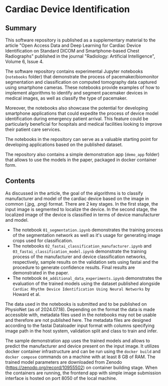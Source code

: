 # Cardiac Device Identification

## Summary
This software repository is published as a supplementary material to the article "Open Access Data and Deep Learning for Cardiac Device Identification on Standard DICOM and Smartphone-based
Chest Radiographs" published in the journal "Radiology: Artificial Intelligence", Volume 6, Issue 4.

The software repository contains experimental Jupyter notebooks (`notebooks` folder) that demonstrate the process of pacemaker/biomonitor segmentation and classification on computed tomography data captured using smartphone cameras. These notebooks provide examples of how to implement algorithms to identify and segment pacemaker devices in medical images, as well as classify the type of pacemaker.

Moreover, the notebooks also showcase the potential for developing smartphone applications that could expedite the process of device model identification during emergency patient arrival. This feature could be particularly beneficial for hospitals and medical facilities looking to improve their patient care services.

The notebooks in the repository can serve as a valuable starting point for developing applications based on the published dataset.

The repository also contains a simple demonstration app (`demo_app` folder) that allows to use the models in the paper, packaged in docker container form.

## Contents

As discussed in the article, the goal of the algorithms is to classify manufacturer and model of the cardiac device based on the image in common (.jpg, .png) format. There are 2 key stages.
In the first stage, the input image is segmented to localize the device. In the second stage, the localized image of the device is classified in terms of device manufacturer and model. 

* The notebook `01_segmentation.ipynb` demonstrates the training process of the segmentation network as well as it's usage for generating image crops used for classification.
* The notebooks `02_fastai_classification_manufacturer.ipynb` and `03_fastai_classification_model.ipynb` demonstrate the training process of the manufacturer and device classification networks, respectively, sample results on the validation sets using fastai and the procedure to generate confidence results. Final results are demonstrated in the paper.
* The notebook `04_additional_data_experiments.ipynb` demonstrates the evaluation of the trained models using the dataset published alongside `Cardiac Rhythm Device Identification Using Neural Networks` by Howard et al. 

The data used in the notebooks is submitted and to be published on PhysioNet (as of 2024.07.18). Depending on the format the data is made accessible with, metadata files used in the notebooks may not be usable and therefore are not published here. The metadata files are designed according to the fastai Dataloader input format with columns specifying image path in the host system, validation split and class to train and infer. 

The sample demonstration app uses the trained models and allows to predict the manufacturer and device present on the input image. It utilizes docker container infrastructure and can be run using the `docker build` and `docker compose` commands on a machine with at least 8 GB of RAM. The trained model parameters are downloaded from Zenodo (https://zenodo.org/record/10955502) on container building stage. When the containers are running, the frontend app with simple image submission interface is hosted on port 8050 of the local machine. 

